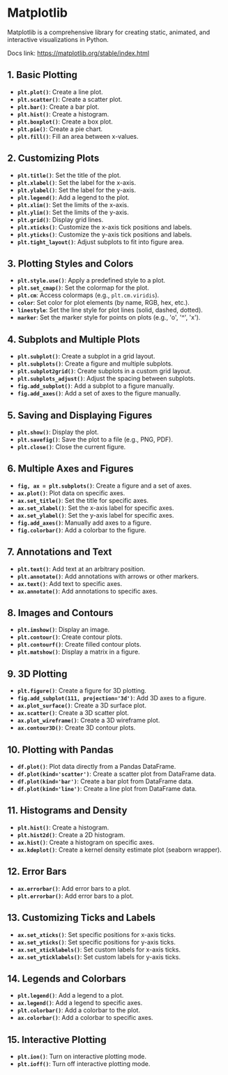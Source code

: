 # Matplotlib
Matplotlib is a comprehensive library for creating static, animated, and interactive visualizations in Python.

Docs link: https://matplotlib.org/stable/index.html

## 1. Basic Plotting

- **`plt.plot()`**: Create a line plot.
- **`plt.scatter()`**: Create a scatter plot.
- **`plt.bar()`**: Create a bar plot.
- **`plt.hist()`**: Create a histogram.
- **`plt.boxplot()`**: Create a box plot.
- **`plt.pie()`**: Create a pie chart.
- **`plt.fill()`**: Fill an area between x-values.

## 2. Customizing Plots

- **`plt.title()`**: Set the title of the plot.
- **`plt.xlabel()`**: Set the label for the x-axis.
- **`plt.ylabel()`**: Set the label for the y-axis.
- **`plt.legend()`**: Add a legend to the plot.
- **`plt.xlim()`**: Set the limits of the x-axis.
- **`plt.ylim()`**: Set the limits of the y-axis.
- **`plt.grid()`**: Display grid lines.
- **`plt.xticks()`**: Customize the x-axis tick positions and labels.
- **`plt.yticks()`**: Customize the y-axis tick positions and labels.
- **`plt.tight_layout()`**: Adjust subplots to fit into figure area.

## 3. Plotting Styles and Colors

- **`plt.style.use()`**: Apply a predefined style to a plot.
- **`plt.set_cmap()`**: Set the colormap for the plot.
- **`plt.cm`**: Access colormaps (e.g., `plt.cm.viridis`).
- **`color`**: Set color for plot elements (by name, RGB, hex, etc.).
- **`linestyle`**: Set the line style for plot lines (solid, dashed, dotted).
- **`marker`**: Set the marker style for points on plots (e.g., 'o', '^', 'x').

## 4. Subplots and Multiple Plots

- **`plt.subplot()`**: Create a subplot in a grid layout.
- **`plt.subplots()`**: Create a figure and multiple subplots.
- **`plt.subplot2grid()`**: Create subplots in a custom grid layout.
- **`plt.subplots_adjust()`**: Adjust the spacing between subplots.
- **`fig.add_subplot()`**: Add a subplot to a figure manually.
- **`fig.add_axes()`**: Add a set of axes to the figure manually.

## 5. Saving and Displaying Figures

- **`plt.show()`**: Display the plot.
- **`plt.savefig()`**: Save the plot to a file (e.g., PNG, PDF).
- **`plt.close()`**: Close the current figure.

## 6. Multiple Axes and Figures

- **`fig, ax = plt.subplots()`**: Create a figure and a set of axes.
- **`ax.plot()`**: Plot data on specific axes.
- **`ax.set_title()`**: Set the title for specific axes.
- **`ax.set_xlabel()`**: Set the x-axis label for specific axes.
- **`ax.set_ylabel()`**: Set the y-axis label for specific axes.
- **`fig.add_axes()`**: Manually add axes to a figure.
- **`fig.colorbar()`**: Add a colorbar to the figure.

## 7. Annotations and Text

- **`plt.text()`**: Add text at an arbitrary position.
- **`plt.annotate()`**: Add annotations with arrows or other markers.
- **`ax.text()`**: Add text to specific axes.
- **`ax.annotate()`**: Add annotations to specific axes.

## 8. Images and Contours

- **`plt.imshow()`**: Display an image.
- **`plt.contour()`**: Create contour plots.
- **`plt.contourf()`**: Create filled contour plots.
- **`plt.matshow()`**: Display a matrix in a figure.

## 9. 3D Plotting

- **`plt.figure()`**: Create a figure for 3D plotting.
- **`fig.add_subplot(111, projection='3d')`**: Add 3D axes to a figure.
- **`ax.plot_surface()`**: Create a 3D surface plot.
- **`ax.scatter()`**: Create a 3D scatter plot.
- **`ax.plot_wireframe()`**: Create a 3D wireframe plot.
- **`ax.contour3D()`**: Create 3D contour plots.

## 10. Plotting with Pandas

- **`df.plot()`**: Plot data directly from a Pandas DataFrame.
- **`df.plot(kind='scatter')`**: Create a scatter plot from DataFrame data.
- **`df.plot(kind='bar')`**: Create a bar plot from DataFrame data.
- **`df.plot(kind='line')`**: Create a line plot from DataFrame data.

## 11. Histograms and Density

- **`plt.hist()`**: Create a histogram.
- **`plt.hist2d()`**: Create a 2D histogram.
- **`ax.hist()`**: Create a histogram on specific axes.
- **`ax.kdeplot()`**: Create a kernel density estimate plot (seaborn wrapper).

## 12. Error Bars

- **`ax.errorbar()`**: Add error bars to a plot.
- **`plt.errorbar()`**: Add error bars to a plot.

## 13. Customizing Ticks and Labels

- **`ax.set_xticks()`**: Set specific positions for x-axis ticks.
- **`ax.set_yticks()`**: Set specific positions for y-axis ticks.
- **`ax.set_xticklabels()`**: Set custom labels for x-axis ticks.
- **`ax.set_yticklabels()`**: Set custom labels for y-axis ticks.

## 14. Legends and Colorbars

- **`plt.legend()`**: Add a legend to a plot.
- **`ax.legend()`**: Add a legend to specific axes.
- **`plt.colorbar()`**: Add a colorbar to the plot.
- **`ax.colorbar()`**: Add a colorbar to specific axes.

## 15. Interactive Plotting

- **`plt.ion()`**: Turn on interactive plotting mode.
- **`plt.ioff()`**: Turn off interactive plotting mode.
